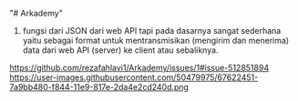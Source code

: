 "# Arkademy" 
1. fungsi dari JSON dari web API tapi pada dasarnya sangat sederhana yaitu sebagai format untuk mentransmisikan (mengirim dan menerima) data dari web API (server) ke client atau sebaliknya.

https://github.com/rezafahlavi1/Arkademy/issues/1#issue-512851894
https://user-images.githubusercontent.com/50479975/67622451-7a9bb480-f844-11e9-817e-2da4e2cd240d.png
